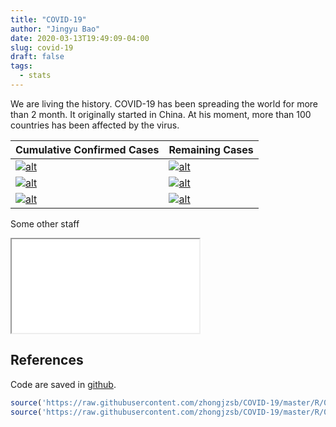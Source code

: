 ```yaml
---
title: "COVID-19"
author: "Jingyu Bao"
date: 2020-03-13T19:49:09-04:00
slug: covid-19
draft: false
tags:
  - stats
---
```


We are living the history. COVID-19 has been spreading the world for more than 2 month. It originally started in China. At his moment, more than 100 countries has been affected by the virus.

| Cumulative Confirmed Cases                 | Remaining Cases                        |
| ------------------------------------------ | -------------------------------------- |
| [![alt][china_confirmed]][china_confirmed] | [![alt][china_current]][china_current] |
| [![alt][us_confirmed]][us_confirmed]       | [![alt][us_current]][us_current]       |
| [![alt][world_confirmed]][world_confirmed] | [![alt][world_current]][world_current] |


Some other staff

<div class='iframe-container'>
    <iframe src="/images/china-vs-outside.html"></iframe>
</div>

<!-- <center>
<iframe style="height: 600px; width: 1000px; border: none" src="https://zhongjzsb.shinyapps.io/covid-19/"></iframe>
</center> -->

[china_confirmed]: https://github.com/zhongjzsb/COVID-19/blob/master/static/images/china_confirmed.gif?raw=true
[us_confirmed]: https://github.com/zhongjzsb/COVID-19/blob/master/static/images/us_confirmed.gif?raw=true
[world_confirmed]: https://github.com/zhongjzsb/COVID-19/blob/master/static/images/world_confirmed.gif?raw=true
[china_current]: https://github.com/zhongjzsb/COVID-19/blob/master/static/images/china_current.gif?raw=true
[us_current]: https://github.com/zhongjzsb/COVID-19/blob/master/static/images/us_current.gif?raw=true
[world_current]: https://github.com/zhongjzsb/COVID-19/blob/master/static/images/world_current.gif?raw=true


## References

Code are saved in [github](https://github.com/zhongjzsb/COVID-19).

```r
source('https://raw.githubusercontent.com/zhongjzsb/COVID-19/master/R/01-fetch-data.R')
source('https://raw.githubusercontent.com/zhongjzsb/COVID-19/master/R/03-ggplotly-plot.R')
```

